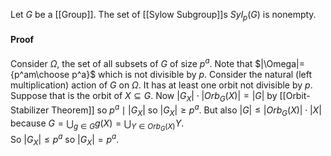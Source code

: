 Let $G$ be a [[Group]].
The set of [[Sylow Subgroup]]s $Syl_p(G)$ is nonempty.
#### Proof
Consider $\Omega$, the set of all subsets of $G$ of size $p^a$. 
Note that $|\Omega|={p^am\choose p^a}$ which is not divisible by $p$. 
Consider the natural (left multiplication) action of $G$ on $\Omega$.
It has at least one orbit not divisible by $p$.
Suppose that is the orbit of $X\subseteq G$. 
Now $|G_X|\cdot |Orb_G(X)|=|G|$ by [[Orbit-Stabilizer Theorem]] 
so $p^a\mid |G_X|$
so $|G_X|\geq p^a$. 
But also $|G|\leq |Orb_G(X)|\cdot |X|$ 
because $G=\bigcup_{g\in G} g(X)=\bigcup_{Y\in Orb_G(X)}Y$.  
So $|G_X|\leq p^a$ 
so $|G_X|=p^a$. 
